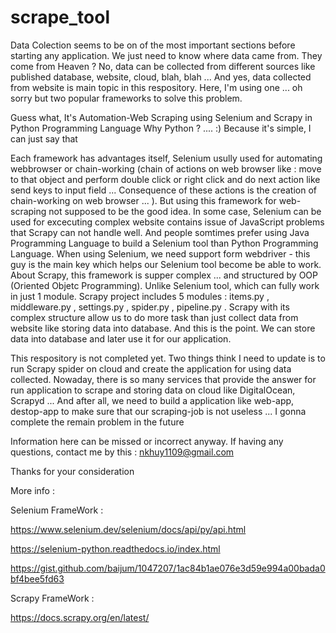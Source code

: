 # scrape_tool

Data Colection seems to be on of the most important sections before starting any application. We just need to know where data came from. They come from Heaven ? No, data can be collected from different sources like published database, website, cloud, blah, blah ... And yes, data collected from website is main topic in this respository. 
Here, I'm using one ... oh sorry but two popular frameworks to solve this problem. 

Guess what, It's Automation-Web Scraping using Selenium and Scrapy in Python Programming Language
Why Python ? .... :) Because it's simple, I can just say that 

Each framework has advantages itself, Selenium usully used for automating webbrowser or chain-working (chain of actions on web browser like : move to that object and perform double click or right click  and do next action like send keys to input field ... Consequence of these actions is the creation of chain-working on web browser ... ). But using this framework for web-scraping not supposed to be the good idea. In some case, Selenium can be used for excecuting complex website contains issue of JavaScript problems that Scrapy can not handle well. And people somtimes prefer using Java Programming Language to build a Selenium tool than Python Programming Language. When using Selenium, we need support form webdriver - this guy is the main key which helps our Selenium tool become be able to work. About Scrapy, this framework is supper complex ...  and structured by OOP (Oriented Objetc Programming). Unlike Selenium tool, which can fully work in just 1 module. Scrapy project includes 5 modules : items.py , middleware.py , settings.py , spider.py , pipeline.py . Scrapy with its complex structure allow us to do more task than just collect data from website like storing data into database. And this is the point. We can store data into database and later use it for our application.    

This respository is not completed yet. Two things think I need to update is to run Scrapy spider on cloud and create the application for using data collected. Nowaday, there is so many services that provide the answer for run application to scrape and storing data on cloud like DigitalOcean, Scrapyd ... And after all, we need to build a application like web-app, destop-app to make sure that our scraping-job is not useless ...  I gonna complete the remain problem in the future 

Information here can be missed or incorrect anyway. If having any questions, contact me by this : nkhuy1109@gmail.com 

Thanks for your consideration

More info : 

Selenium FrameWork : 

  https://www.selenium.dev/selenium/docs/api/py/api.html
  
  https://selenium-python.readthedocs.io/index.html
  
  https://gist.github.com/baijum/1047207/1ac84b1ae076e3d59e994a00bada0bf4bee5fd63

Scrapy FrameWork :

  https://docs.scrapy.org/en/latest/
  
